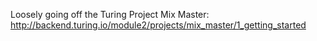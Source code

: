 Loosely going off the Turing Project Mix Master: http://backend.turing.io/module2/projects/mix_master/1_getting_started
